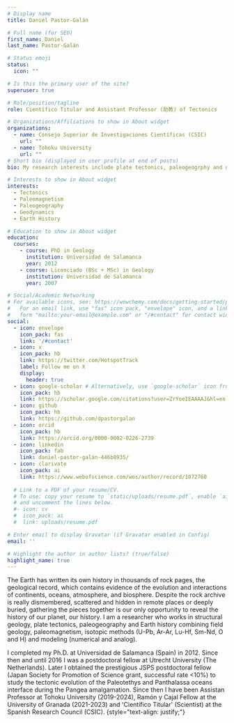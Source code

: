 ```yaml
---
# Display name
title: Daniel Pastor-Galán

# Full name (for SEO)
first_name: Daniel
last_name: Pastor-Galán

# Status emoji
status:
  icon: ""

# Is this the primary user of the site?
superuser: true

# Role/position/tagline
role: Científico Titular and Assistant Professor (助教) of Tectonics

# Organizations/Affiliations to show in About widget
organizations:
  - name: Consejo Superior de Investigaciones Científicas (CSIC)
    url: ""
  - name: Tohoku University
    url: "" 
# Short bio (displayed in user profile at end of posts)
bio: My research interests include plate tectonics, paleogeogrphy and geodynamics.

# Interests to show in About widget
interests:
  - Tectonics
  - Paleomagnetism
  - Paleogeography
  - Geodynamics
  - Earth History

# Education to show in About widget
education:
  courses:
    - course: PhD in Geology
      institution: Universidad de Salamanca
      year: 2012
    - course: Licenciado (BSc + MSc) in Geology
      institution: Universidad de Salamanca
      year: 2007

# Social/Academic Networking
# For available icons, see: https://wowchemy.com/docs/getting-started/page-builder/#icons
#   For an email link, use "fas" icon pack, "envelope" icon, and a link in the
#   form "mailto:your-email@example.com" or "/#contact" for contact widget.
social:
  - icon: envelope
    icon_pack: fas
    link: '/#contact'
  - icon: x
    icon_pack: hb
    link: https://twitter.com/HotspotTrack
    label: Follow me on X
    display:
      header: true
  - icon: google-scholar # Alternatively, use `google-scholar` icon from `ai` icon pack
    icon_pack: hb
    link: https://scholar.google.com/citations?user=ZrYoeIEAAAAJ&hl=en
  - icon: github
    icon_pack: hb
    link: https://github.com/dpastorgalan
  - icon: orcid
    icon_pack: hb
    link: https://orcid.org/0000-0002-0226-2739
  - icon: linkedin
    icon_pack: fab
    link: daniel-pastor-galán-446b8935/
  - icon: clarivate
    icon_pack: ai
    link: https://www.webofscience.com/wos/author/record/1072760
    
  # Link to a PDF of your resume/CV.
  # To use: copy your resume to `static/uploads/resume.pdf`, enable `ai` icons in `params.yaml`,
  # and uncomment the lines below.
  #- icon: cv
  #  icon_pack: ai
  #  link: uploads/resume.pdf

# Enter email to display Gravatar (if Gravatar enabled in Config)
email: ''

# Highlight the author in author lists? (true/false)
highlight_name: true
---
```

The Earth has written its own history in thousands of rock pages, the geological record, which contains evidence of the evolution and interactions of continents, oceans, atmosphere, and biosphere. Despite the rock archive is really dismembered, scattered and hidden in remote places or deeply buried, gathering the pieces together is our only opportunity to reveal the history of our planet, our history. I am a researcher who works in structural geology, plate tectonics, paleogeography and Earth history combining field geology, paleomagnetism, isotopic methods (U-Pb, Ar-Ar, Lu-Hf, Sm-Nd, O and H) and modeling (numerical and analog).

I completed my Ph.D. at Universidad de Salamanca (Spain) in 2012. Since then and until 2016 I was a postdoctoral fellow at Utrecht University (The Netherlands). Later I obtained the prestigious JSPS postdoctoral fellow (Japan Society for Promotion of Science grant, successful rate <10%) to study the tectonic evolution of the Paleotethys and Panthalassa oceans interface during the Pangea amalgamation. Since then I have been Assistan Professor at Tohoku University (2019-2024), Ramón y Cajal Fellow at the University of Granada (2021-2023) and 'Científico Titular' (Scientist) at the Spanish Research Council (CSIC).
{style="text-align: justify;"}